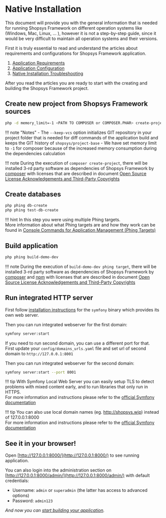 # Native Installation

This document will provide you with the general information that is needed for running Shopsys Framework on different operation systems like (Windows, Mac, Linux, ... ), however it is not a step-by-step guide, since it would be very difficult to maintain all operation systems and their versions.

First it is truly essential to read and understand the articles about requirements and configurations for Shopsys Framework application.

1. [Application Requirements](application-requirements.md)
1. [Application Configuration](application-configuration.md)
1. [Native Installation Troubleshooting](native-installation-troubleshooting.md)

After you read the articles you are ready to start with the creating and building the Shopsys Framework project.

## Create new project from Shopsys Framework sources

```sh
php -d memory_limit=-1 <PATH TO COMPOSER or COMPOSER.PHAR> create-project shopsys/project-base --keep-vcs
```

!!! note "Notes"
    - The `--keep-vcs` option initializes GIT repository in your project folder that is needed for diff commands of the application build and keeps the GIT history of `shopsys/project-base`
    - We have set memory limit to `-1` for composer because of the increased memory consumption during the dependencies calculation

!!! note
    During the execution of `composer create-project`, there will be installed 3-rd party software as dependencies of Shopsys Framework by [composer](https://getcomposer.org/doc/01-basic-usage.md#installing-dependencies) with licenses that are described in document [Open Source License Acknowledgements and Third-Party Copyrights](https://github.com/shopsys/shopsys/blob/master/open-source-license-acknowledgements-and-third-party-copyrights.md)

## Create databases

```sh
php phing db-create
php phing test-db-create
```

!!! hint
    In this step you were using multiple Phing targets.  
    More information about what Phing targets are and how they work can be found in [Console Commands for Application Management (Phing Targets)](../introduction/console-commands-for-application-management-phing-targets.md)

## Build application

```sh
php phing build-demo-dev
```

!!! note
    During the execution of `build-demo-dev phing target`, there will be installed 3-rd party software as dependencies of Shopsys Framework by [composer](https://getcomposer.org/doc/01-basic-usage.md#installing-dependencies) and [npm](https://docs.npmjs.com/about-the-public-npm-registry) with licenses that are described in document [Open Source License Acknowledgements and Third-Party Copyrights](https://github.com/shopsys/shopsys/blob/master/open-source-license-acknowledgements-and-third-party-copyrights.md)

## Run integrated HTTP server

First follow [installation instructions](https://symfony.com/doc/current/setup/symfony_server.html#installation) for the `symfony` binary which provides its own web server.

Then you can run integrated webserver for the first domain:
```bash
symfony server:start
```

If you need to run second domain, you can use a different port for that.  
First update your `config/domains_urls.yaml` file and set url of second domain to `http://127.0.0.1:8001`

Then you can run integrated webserver for the second domain:
```bash
symfony server:start --port 8001
```

!!! tip
    With Symfony Local Web Server you can easily setup TLS to detect problems with mixed content early, and to run libraries that only run in HTTPS.  
    For more information and instructions please refer to the [official Symfony documentation](https://symfony.com/doc/current/setup/symfony_server.html#enabling-tls)

!!! tip
    You can also use local domain names (eg. http://shopsys.wip) instead of 127.0.0.1:8000  
    For more information and instructions please refer to the [official Symfony documentation](https://symfony.com/doc/current/setup/symfony_server.html#local-domain-names)

## See it in your browser!

Open [http://127.0.0.1:8000/](http://127.0.0.1:8000/) to see running application.

You can also login into the administration section on [http://127.0.0.1:8000/admin/](http://127.0.0.1:8000/admin/) with default credentials:

* Username: `admin` or `superadmin` (the latter has access to advanced options)
* Password: `admin123`

*And now you can [start building your application](../introduction/start-building-your-application.md).*
